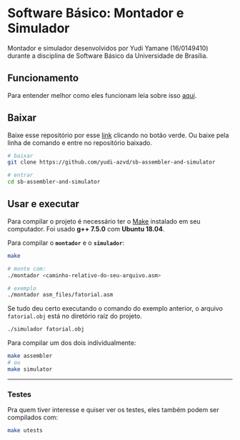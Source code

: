 # Software Básico: Montador e Simulador
Montador e simulador desenvolvidos por Yudi Yamane (16/0149410) durante a disciplina de 
Software Básico da Universidade de Brasília.

## Funcionamento
Para entender melhor como eles funcionam leia sobre isso [aqui](./explicação.md).

## Baixar
Baixe esse repositório por esse [link](https://github.com/yudi-azvd/sb-assembler-and-simulator) 
clicando no botão verde. Ou baixe pela linha de comando e entre no repositório 
baixado.

```sh
# baixar
git clone https://github.com/yudi-azvd/sb-assembler-and-simulator

# entrar
cd sb-assembler-and-simulator
```

## Usar e executar
Para compilar o projeto é necessário ter o [Make](https://www.gnu.org/software/make/) 
instalado em seu computador. Foi usado **g++ 7.5.0** com **Ubuntu 18.04**.

Para compilar o **`montador`** e o **`simulador`**:

```sh
make

# monte com:
./montador <caminho-relativo-do-seu-arquivo.asm>

# exemplo
./montador asm_files/fatorial.asm
```

Se tudo deu certo executando o comando do exemplo anterior,
 o arquivo `fatorial.obj` está no diretório raíz do projeto.

```sh
./simulador fatorial.obj
```

Para compilar um dos dois individualmente:

```sh
make assembler
# ou
make simulator
```

---

### Testes
Pra quem tiver interesse e quiser ver os testes, eles também podem ser 
compilados com:

```sh
make utests
```

